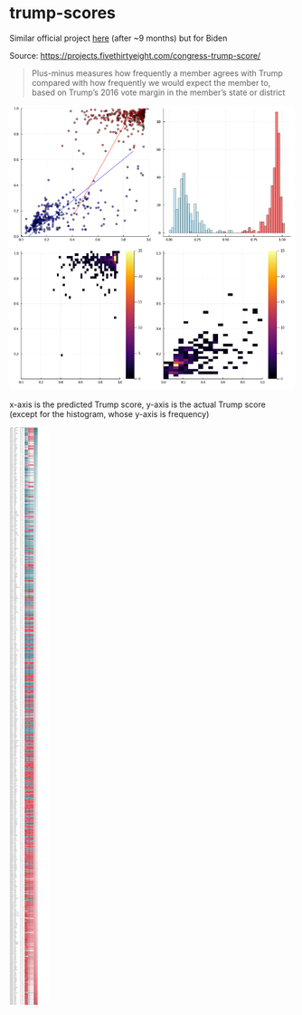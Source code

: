 # trump-scores

Similar official project [here](https://projects.fivethirtyeight.com/biden-congress-votes/) (after ~9 months) but for Biden

Source: https://projects.fivethirtyeight.com/congress-trump-score/

> Plus-minus measures how frequently a member agrees with Trump compared with how frequently we would expect the member to, based on Trump’s 2016 vote margin in the member’s state or district

![trump_scores](trump_scores.png)

x-axis is the predicted Trump score, y-axis is the actual Trump score (except for the histogram, whose y-axis is frequency)

![table](table.png)
